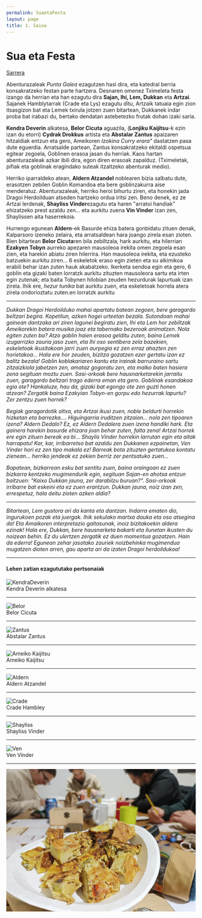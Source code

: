 ```yaml
---
permalink: SuaetaFesta
layout: page
title: 1. Saioa
---
```


# Sua eta Festa
[Sarrera](https://izaroblog.github.io/ErrunenJaunak)

Abenturazaleak *Punta Galea* ezagutzen hasi dira, eta katedral berria konsakratzeko festan parte hartzera. Desnaren omenez Tximeleta festa izango da herrian eta han ezagutu dira **Sajan, Ihi, Lem, Dukkan** eta **Artzai**.  
Sajanek Hamblytarrak (Crade eta Lys) ezagutu ditu, Artzaik tatuaia egin zion itsasgizon bat eta Lemek txirula jotzen zuen bitartean, Dukkanek indar proba bat irabazi du, bertako dendatan astebetezko frutak dohan izaki saria. 

**Kendra Deverin** alkatesa, **Belor Cicuta** aguazila, (**Lonjiku Kaijitsu**-k ezin izan du etorri) **Cydrak Drokkus** artista eta **Abstalar Zantus** apaizaren hitzaldiak entzun eta gero, Ameikoren *Izokina Curry erara"* dastatzen pasa dute eguerdia. 
Arratsalde partean, Zantus konsakratzeko ekitaldi ospetsua egitear zegoela, Goblinen erasoa jasan du herriak. Kaos hartan abenturazaleak azkar ibili dira, egon diren erasoak zapalduz. (Tximeletak, pifiak eta goblinak eragindako suteak itzaltzeko abenturak medio). 

Herriko iparraldeko atean, **Aldern Atzandel** noblearen bizia salbatu dute, erasotzen zebilen Goblin Komandoa eta bere goblinzakurra aise menderatuz. 
Abenturazaleak, herriko heroi bihurtu ziren, eta honekin jada Dragoi Herdoilduan atseden hartzeko ordua iritsi zen. Beno denek, ez ze Artzai lerdenak, **Shayliss Vinder**ezagutu eta haren "arratoi handiak" ehizatzeko prest azaldu zen... eta aurkitu zuena **Vin Vinder** izan zen, Shaylissen aita haserrekoia. 

Hurrengo egunean **Aldern**-ek Basurde ehiza batera gonbidatu zituen denak, Kalparsoro izeneko zelaira, eta arratsaldean hara joango zirela esan zioten. Bien bitartean **Belor Cicuta**ren bila zebiltzala, hark aurkitu, eta hilerrian **Ezakyen Tobyn** aurreko apezaren mausoleoa irekita omen zegoela esan zien, eta harekin abiatu ziren hilerrira. Han mausoleoa irekita, eta ezusteko batzuekin aurkitu ziren... 6 eskeletok eraso egin zieten eta su alkimikoa erabili behar izan zuten hauk akabatzeko. Ikerketa sendoa egin eta gero, 6 goblin eta gizaki baten lorratzk aurkitu zituzten mausoleora sartu eta irten egin zutenak; eta baita Tobynen hilobian zeuden hezurdurak lapurtuak izan zirela. Ihik ere, *hezur tunika* bat aurkitu zuen, eta eskeletoak horrela atera zirela ondorioztatu zuten.en lorratzk aurkitu


---

*Dukkan Dragoi Herdoilduko mahai apartatu batean zegoen, bere garagardo beltzari begira. Kopetilun, azken hogei urteetan bezala. 
Sutondoan mahai gainean dantzaka ari ziren lagunei begiratu zien, Ihi eta Lem hor zebiltzak Ameikorekin batera musika joaz eta tabernako bezeroak animatzen. Nola egiten zuten ba? Atzo goblin haien erasoa gelditu zuten, baina Lemek izugarrizko zauria jaso zuen, eta Ihi oso sentibera zela bazekien, eskeletoak ikusitakoan jarri zuen aurpegia ez zen erraz ahazten zen horietakoa... Hala ere hor zeuden, bizitza gozatzen ezer gertatu izan ez balitz bezala! 
Goblin koblakariaren kantu eta irainak barruraino sartu zitzaizkiola jabetzen zen, amataz gogoratu zen, eta malko baten hasiera zena segituan moztu zuen. 
Sasi-orkoak bere hausnarketarekin jarraitu zuen, garagardo beltzari trago ederra eman eta gero. Goblinak esandakoa egia ote? Hankaluze, hau da, gizaki bat egongo ote zen guzti honen atzean?
Zergatik baina Ezakyian Tobyn-en gorpu edo hezurrak lapurtu? Zer zentzu zuen horrek?*

*Begiak garagardotik altxa, eta Artzai ikusi zuen, noble beldurti horrekin hizketan eta barrezka.... Higuingarria iruditzen zitzaion... nola zen tipoaren izena? Aldern Dedalo? Ez, ez Aldern Dedalera zuen izena handiki hark. Eta gainera harekin basurde ehizara joan behar zuten, falta zena! 
Artzai horrek ere egin zituen bereak ea bi... Shaylis Vinder horrekin larrutan egin eta aitak harrapatu! Kar, kar, irribarretso bat azaldu zen Dukkanen ezpainetan, Ven Vinder hori ez zen tipo makala ez! Barreak bota zituzten gertatukoa kontatu zienean... herriko jendeak ez zekien berriz zer pentsatuko zuen...* 

*Bapatean, bizkarrean esku bat sentitu zuen, baina oraingoan ez zuen bizkarra kentzeko mugimendurik egin, segituan Sajan-en ahotsa entzun baitzuen: "Kaixo Dukkan jauna, zer darabilzu buruan?". 
Sasi-orkoak irribarre bat eskeini eta ez zuen erantzun. Dukkan jauna, noiz izan zen, errespetuz, hala deitu zioten azken aldia?*

----

*Bitartean, Lem gustora ari da kanta eta dantzan. Indarra ematen dio, ingurukoen pozak eta juergak. Ihik sekulako martxa dauka eta oso atsegina da! Eta Amaikoren interpretazio gaitasunak, inoiz bizitakoekin aldera ezinak! Hala ere, Dukkan, bere hausnarketa bakarti eta ilunetan ikusten du noizean behin. Ez du ulertzen zergatik ez duen momentua gozatzen. Hain da ederra! Egunean zehar jasotako zauriek noizbehinka mugimendua mugatzen dioten arren, gau aparta ari da izaten Dragoi herdoildukoa!*

----



#### Lehen zatian ezagututako pertsonaiak
![KendraDeverin](https://pathfinderwiki.com/w/images/thumb/4/48/Kendra_Deverin.jpg/250px-Kendra_Deverin.jpg)  
Kendra Deverin alkatesa

---

![Belor](https://pathfinderwiki.com/w/images/thumb/d/d3/Belor_Hemlock_official.jpg/250px-Belor_Hemlock_official.jpg)  
Belor Cicuta

---

![Zantus](https://db4sgowjqfwig.cloudfront.net/campaigns/216936/assets/955454/abstalar_zantus_clean.jpg?1553433635)    
Abstalar Zantus

---

![Ameiko Kaijitsu](https://pathfinderwiki.com/w/images/thumb/0/03/Ameiko.jpg/328px-Ameiko.jpg)  
Ameiko Kaijitsu

---

![Aldern](http://cdn.obsidianportal.com/assets/177300/foxglovebig.jpg)  
Aldern Atzandel

---

![Crade](https://static.wikia.nocookie.net/shadowsend-rise-of-the-runelords/images/8/88/Human-peasant.jpg)  
Crade Hambley

---

![Shayliss](https://db4sgowjqfwig.cloudfront.net/images/996104/shyllaSmall.jpg)  
Shayliss Vinder

---

![Ven](https://db4sgowjqfwig.cloudfront.net/images/996122/VenVindersmall.jpg)  
Ven Vinder

--- 

![Argazkia](https://github.com/IzaroBlog/IzaroBlog.github.io/blob/main/_images/postimages/ErrunenJaunak/tortilla.jpg?raw=true)
